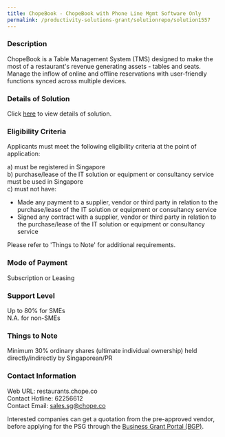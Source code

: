 ```yaml
---
title: ChopeBook - ChopeBook with Phone Line Mgmt Software Only 
permalink: /productivity-solutions-grant/solutionrepo/solution1557
---
```


### Description

ChopeBook is a Table Management System (TMS) designed to make the most of a restaurant's revenue generating assets - tables and seats. Manage the inflow of online and offline reservations with user-friendly functions synced across multiple devices.

### Details of Solution

Click <a href='https://www.gobusiness.gov.sg/images/psg/Desensitised_ChopeBook_System_20200204_Annex_3_Part_2.pdf' target='_blank' rel='noopener'>here</a> to view details of solution.

### Eligibility Criteria

Applicants must meet the following eligibility criteria at the point of application:

a) must be registered in Singapore <br>
b) purchase/lease of the IT solution or equipment or consultancy service must be used in Singapore <br>
c) must not have:
- Made any payment to a supplier, vendor or third party in relation to the purchase/lease of the IT solution or equipment or consultancy service
- Signed any contract with a supplier, vendor or third party in relation to the purchase/lease of the IT solution or equipment or consultancy service

Please refer to 'Things to Note' for additional requirements.

### Mode of Payment
Subscription or Leasing

### Support Level
Up to 80% for SMEs <br>
N.A. for non-SMEs

### Things to Note
Minimum 30% ordinary shares (ultimate individual ownership) held directly/indirectly by Singaporean/PR

### Contact Information
Web URL: restaurants.chope.co <br>Contact Hotline: 62256612 <br>Contact Email: sales.sg@chope.co <br>

Interested companies can get a quotation from the pre-approved vendor, before applying for the PSG through the <a target='_blank' rel='noopener' href='https://www.businessgrants.gov.sg/'>Business Grant Portal (BGP)</a>.
